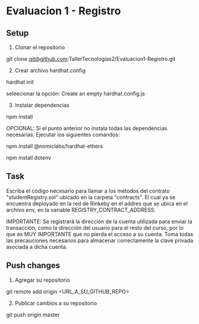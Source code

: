 # Evaluacion 1 - Registro

## Setup

1. Clonar el repositorio

git clone git@github.com:TallerTecnologias2/Evaluacion1-Registro.git

2. Crear archivo hardhat.config

hardhat init

seleecionar la opción: Create an empty hardhat.config.js

3. Instalar dependencias

npm install

OPCIONAL: Si el punto anterior no instala todas las dependencias necesarias. Ejecutar los siguientes comandos:

npm install @nomiclabs/hardhat-ethers

npm install dotenv

## Task

Escriba el código necesario para llamar a los métodos del contrato "studentRegistry.sol" ubicado en la carpeta "contracts". El cual ya se encuentra deployado en la red de Rinkeby en el addres que se ubica en el archivo env, en la variable REGISTRY_CONTRACT_ADDRESS.

IMPORTANTE: Se registrará la dirección de la cuenta utilizada para enviar la transacción, como la dirección del usuario para el resto del curso, por lo que es MUY IMPORTANTE que no pierda el acceso a su cuenta. Toma todas las precauciones
necesarios para almacenar correctamente la clave privada asociada a dicha cuenta.

## Push changes

1. Agregar su repositorio

git remote add origin <URL_A_SU_GITHUB_REPO>

2. Publicar cambios a su repositorio

git push origin master
